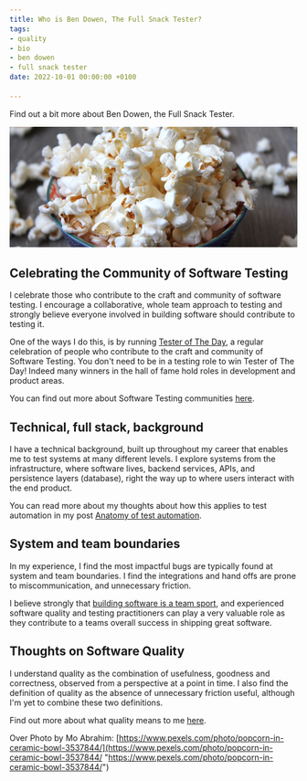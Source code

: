 ```yaml
---
title: Who is Ben Dowen, The Full Snack Tester?
tags:
- quality
- bio
- ben dowen
- full snack tester
date: 2022-10-01 00:00:00 +0100

---
```

Find out a bit more about Ben Dowen, the Full Snack Tester.

![](/uploads/pexels-mo-abrahim-3537844.jpg)

## Celebrating the Community of Software Testing

I celebrate those who contribute to the craft and community of software testing. I encourage a collaborative, whole team approach to testing and strongly believe everyone involved in building software should contribute to testing it.

One of the ways I do this, is by running [Tester of The Day](https://testeroftheday.com/ "Tester of The Day"), a regular celebration of people who contribute to the craft and community of Software Testing. You don't need to be in a testing role to win Tester of The Day! Indeed many winners in the hall of fame hold roles in development and product areas.

You can find out more about Software Testing communities [here](https://www.dowen.me.uk/software-testing-community/).

## Technical, full stack, background

I have a technical background, built up throughout my career that enables me to test systems at many different levels. I explore systems from the infrastructure, where software lives, backend services, APIs, and persistence layers (database), right the way up to where users interact with the end product.

You can read more about my thoughts about how this applies to test automation in my post [Anatomy of test automation](https://dev.to/dowenb/anatomy-of-test-automation-e9o).

## System and team boundaries

In my experience, I find the most impactful bugs are typically found at system and team boundaries. I find the integrations and hand offs are prone to miscommunication, and unnecessary friction.

I believe strongly that [building software is a team sport](https://www.dowen.me.uk/creating-software-is-a-team-sport/), and experienced software quality and testing practitioners can play a very valuable role as they contribute to a teams overall success in shipping great software.

## Thoughts on Software Quality

I understand quality as the combination of usefulness, goodness and correctness, observed from a perspective at a point in time. I also find the definition of quality as the absence of unnecessary friction useful, although I'm yet to combine these two definitions.

Find out more about what quality means to me [here](https://www.dowen.me.uk/what-does-quality-mean-to-me/ "What quality means to me blog post").

Over Photo by Mo Abrahim: [https://www.pexels.com/photo/popcorn-in-ceramic-bowl-3537844/](https://www.pexels.com/photo/popcorn-in-ceramic-bowl-3537844/ "https://www.pexels.com/photo/popcorn-in-ceramic-bowl-3537844/")